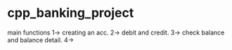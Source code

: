 # cpp_banking_project
main functions
1-> creating an acc.
2-> debit and credit.
3-> check balance and balance detail.
4-> 